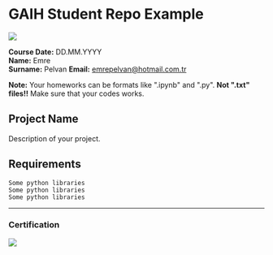 # GAIH Student Repo Example
![](img/newlogo.png)

**Course Date:** DD.MM.YYYY  
**Name:** Emre  
**Surname:** Pelvan 
**Email:** emrepelvan@hotmail.com.tr  

**Note:** Your homeworks can be formats like ".ipynb" and ".py". **Not ".txt" files!!** Make sure that your codes works.  

## Project Name
Description of your project.

## Requirements
```
Some python libraries
Some python libraries
Some python libraries
```
---

### Certification
![](img/TopLearnerCertificate.png)

